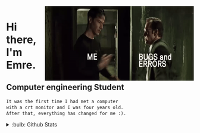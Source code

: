 
<img src="https://github.com/emretiramis/emretiramis/blob/main/giff.gif" align="right" width="400" height="200">
    

# Hi there, I'm Emre.
## Computer engineering Student
         
    It was the first time I had met a computer  
    with a crt monitor and I was four years old. 
    After that, everything has changed for me :).
  
    
    
<details>
 <summary>:bulb: Github Stats </summary>
<img src="https://github-readme-stats.vercel.app/api?username=emretiramis&theme=highcontrast"  >
</details>
